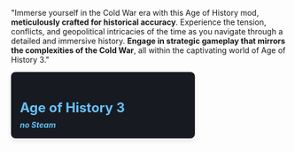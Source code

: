 "Immerse yourself in the Cold War era with this Age of History mod, **meticulously crafted for historical accuracy**.
Experience the tension, conflicts, and geopolitical intricacies of the time as you navigate through a detailed and immersive history. 
**Engage in strategic gameplay that mirrors the complexities of the Cold War**, all within the captivating world of Age of History 3."



<body>
<div id="widget" style="width: 300px; background-color: #171a21; color: #c6d4df; border-radius: 8px; padding: 16px; text-align: left; box-shadow: 0 4px 8px rgba(0, 0, 0, 0.1);">
	<div id="header" class="header_container">
		<h1 class="main_text" style="max-width: 517px; font-size: 24px; margin-bottom: 8px;">
			<a href="https://store.steampowered.com/app/2772750/Age_of_History_3/?snr=1_5_1100__1100&amp;utm_source=steamwidget" target="_blank" rel="noreferrer" style="color: #66c0f4; text-decoration: none;">Age of History 3</a>
		</h1>
		<h1 class="tail" style="margin: 0; font-size: 14px; color: #66c0f4;">
			<a target="_blank" href="https://store.steampowered.com/app/2772750/Age_of_History_3/?snr=1_5_1100__1100&amp;utm_source=steamwidget" style="color: #66c0f4; text-decoration: none;"><em>no Steam</em></a>
		</h1>
	</div>
	<script type="text/javascript">
		function ResizeText(errorMargin) {
			var containerWidth = $("#header").innerWidth();
			var width = $("#header > .tail").outerWidth();
			$('#header > .main_text').css({'max-width': containerWidth - width});
		}

		$(window).load(function () {
			ResizeText(0);
		});

		$(window).resize(function () {
			ResizeText(0);
		});
	</script>
	<div style="clear: both;"></div>

	<div class="desc">
		<a href="https://store.steampowered.com/app/2772750/Age_of_History_3/?snr=1_5_1100__1100&amp;utm_source=steamwidget" target="_blank" rel="noreferrer">
			<img class="capsule" src="https://cdn.cloudflare.steamstatic.com/steam/apps/2772750/capsule_184x69.jpg?t=1706286405" style="width: 100%; border-radius: 8px;">
		</a>
		<p style="margin: 12px 0; font-size: 14px;">Embark on an epic journey with Age of History 3, which takes you through the vast timeline of human history. From the Age of Civilization to the realms of the far future, play as various Civilizations ranging from dominant empires to small tribes.</p>
	</div>
	<div class="game_area_purchase_platform" style="margin-top: 8px;"><span class="platform_img win"></span></div>
	<div class="game_purchase_action" style="margin-top: 16px;">
		<form name="add_to_wishlist" action="https://store.steampowered.com//api/addtowishlist/" method="POST" target="_blank">
			<input type="hidden" name="snr" value="1_5_1100_">
			<input type="hidden" name="sessionid" value="efb66105de330783ecd3a3b7">
			<input type="hidden" name="appid" value="2772750">
			<input type="hidden" name="widget" value="1">
		</form>
		<div class="game_purchase_action_bg coming_soon" style="background-color: #2d3138; padding: 8px; border-radius: 8px;">
			<div class="coming_soon_date">
				<h1 style="font-size: 16px; margin: 0; color: #66c0f4;">Disponível: A ser anunciado</h1>
			</div>
			<div class="btn_addtocart" style="margin-top: 8px;">
				<a class="btn_addtocart_content" href="javascript:addToWishlist();" style="background-color: #5a5e68; color: #66c0f4; text-decoration: none; display: inline-block; padding: 8px 16px; border-radius: 4px; font-size: 14px;">+ Lista de desejos no Steam</a>
			</div>
			<div style="clear: left;"></div>
	










![1946](https://github.com/GDKAYKY/The-Iron-Curtain/assets/108950475/fff22ae5-e5a7-4ea5-904c-17553d66b7a4)
